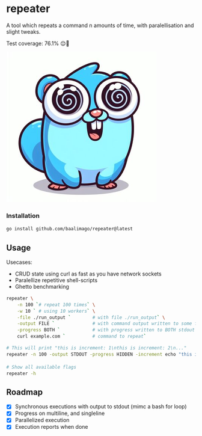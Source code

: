 # repeater
A tool which repeats a command n amounts of time, with paralellisation and slight tweaks.

Test coverage: 76.1% 😌👏

![repeatoopher](./img/repeatoopher.jpg)

### Installation
```bash
go install github.com/baalimago/repeater@latest
```

## Usage
Usecases: 
* CRUD state using curl as fast as you have network sockets
* Paralellize repetitive shell-scripts
* Ghetto benchmarking

```bash
repeater \
    -n 100 `# repeat 100 times` \
    -w 10 ` # using 10 workers` \
    -file ./run_output `        # with file ./run_output` \
    -output FILE `              # with command output written to some file` \
    -progress BOTH `            # with progress written to BOTH stdout and some file` \
    curl example.com `          # command to repeat`
```

```bash
# This will print "this is increment: 1\nthis is increment: 2\n..."
repeater -n 100 -output STDOUT -progress HIDDEN -increment echo "this is increment: INC"

# Show all available flags
repeater -h
```

## Roadmap
- [x] Synchronous executions with output to stdout (mimc a bash for loop)
- [x] Progress on multiline, and singleline
- [x] Parallelized execution
- [x] Execution reports when done
